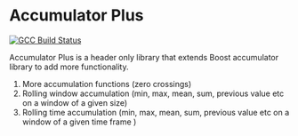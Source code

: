 # Accumulator Plus

[![GCC Build Status](https://travis-ci.org/MochanShrestha/accumulatorplus.svg?branch=master)](https://travis-ci.org/MochanShrestha/accumulatorplus)


Accumulator Plus is a header only library that extends Boost accumulator library to add more functionality.

1. More accumulation functions (zero crossings)
1. Rolling window accumulation (min, max, mean, sum, previous value etc on a window of a given size)
1. Rolling time accumulation (min, max, mean, sum, previous value etc on a window of a given time frame )

